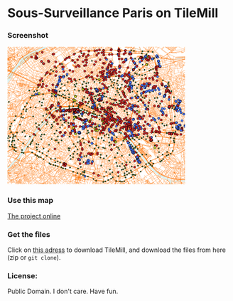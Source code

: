 # Sous-Surveillance Paris on TileMill

### Screenshot

![Screenshot](https://github.com/N3bTcx/TileMill_SousSurveillance/blob/master/Sous-Surveillance_Paris_Private-Public.png)

### Use this map

[The project online](http://support.mapbox.com/discussions/tilemill/6675/r?go=aHR0cDovL2EudGlsZXMubWFwYm94LmNvbS92My9uM2IuU291cy1TdXJ2ZWlsbGFuY2VfUGFyaXNfUHJpdmF0ZS1QdWJsaWMvcGFnZS5odG1s)

### Get the files

Click on [this adress](http://www.mapbox.com/tilemill/) to download TileMill, and download the files from here (zip or `git clone`). 
    
### License:
Public Domain. I don't care. Have fun.